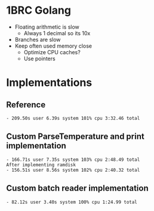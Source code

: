 # 1BRC Golang
- Floating arithmetic is slow
    - Always 1 decimal so its 10x 
- Branches are slow
- Keep often used memory close
    - Optimize CPU caches?
    - Use pointers


# Implementations

## Reference
    - 209.50s user 6.39s system 101% cpu 3:32.46 total
## Custom ParseTemperature and print implementation
    - 166.71s user 7.35s system 103% cpu 2:48.49 total
    After implementing ramdisk
    - 156.51s user 8.56s system 102% cpu 2:40.32 total
## Custom batch reader implementation
    - 82.12s user 3.40s system 100% cpu 1:24.99 total

